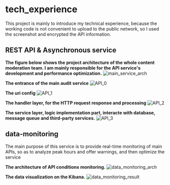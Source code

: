 # tech_experience

This project is mainly to introduce my technical experience, because the working code is not convenient to upload to the public network, so I used the screenshot and encrypted the API information.


## REST API & Asynchronous service

**The figure below shows the project architecture of the whole content moderation team. I am mainly responsible for the API service's development and performance optimization.**
![main_service_arch](https://user-images.githubusercontent.com/41864925/109452967-d656fd00-7a8b-11eb-9962-d1b8c14f9c42.png)


**The entrance of the main audit service**
![API_0](https://user-images.githubusercontent.com/41864925/109452874-ab6ca900-7a8b-11eb-9a8a-9d587d4856b0.png)


**The uri config**
![API_1](https://user-images.githubusercontent.com/41864925/109453099-28981e00-7a8c-11eb-9704-e393d35469e8.png)


**The handler layer, for the HTTP request response and processing**
![API_2](https://user-images.githubusercontent.com/41864925/109453114-3483e000-7a8c-11eb-8ee7-7db6cbdb08b8.png)


**The service layer, logic implementation part, interacte with database, message queue and third-party services.**
![API_3](https://user-images.githubusercontent.com/41864925/109453155-4a91a080-7a8c-11eb-9b74-85415ac8a5bb.png)




## data-monitoring 
The main purpose of this service is to provide real-time monitoring of main APIs, so as to analyze peak hours and offer warnings, and then optimize the service

**The architecture of API conditions monitoring.**
![data_monitoring_arch](https://user-images.githubusercontent.com/41864925/109453316-b1af5500-7a8c-11eb-9aaa-95c6ce91f2c1.png)

**The data visualization on the Kibana.**
![data_monitoring_result](https://user-images.githubusercontent.com/41864925/109453863-03a4aa80-7a8e-11eb-8eda-7a611dd65e5f.jpg)




